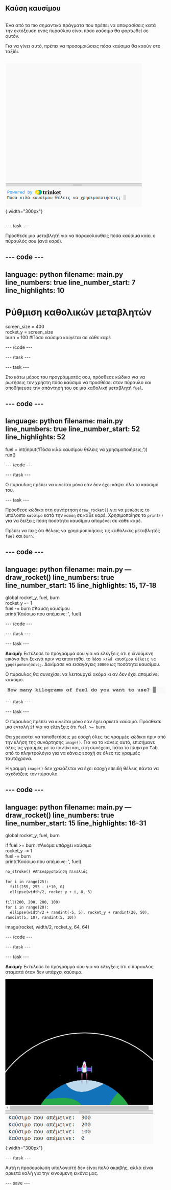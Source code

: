## Καύση καυσίμου

<div style="display: flex; flex-wrap: wrap">
<div style="flex-basis: 200px; flex-grow: 1; margin-right: 15px;">

Ένα από τα πιο σημαντικά πράγματα που πρέπει να αποφασίσεις κατά την εκτόξευση ενός πυραύλου είναι πόσο καύσιμο θα φορτωθεί σε αυτόν. 

Για να γίνει αυτό, πρέπει να προσομοιώσεις πόσα καύσιμα θα καούν στο ταξίδι.
</div>

![Το πρόγραμμα με μια ερώτηση στην περιοχή εξόδου ρωτά πόσο καύσιμο απαιτείται.](images/burn_question_full.png){:width="300px"}

</div>

--- task ---

Πρόσθεσε μια μεταβλητή για να παρακολουθείς πόσα καύσιμα καίει ο πύραυλός σου (ανά καρέ).

--- code ---
---
language: python filename: main.py line_numbers: true line_number_start: 7
line_highlights: 10
---

# Ρύθμιση καθολικών μεταβλητών
screen_size = 400   
rocket_y = screen_size  
burn = 100 #Πόσο καύσιμο καίγεται σε κάθε καρέ

--- /code ---

--- /task ---


--- task ---

Στο κάτω μέρος του προγράμματός σου, πρόσθεσε κώδικα για να ρωτήσεις τον χρήστη πόσο καύσιμο να προσθέσει στον πύραυλο και αποθήκευσε την απάντησή του σε μια καθολική μεταβλητή `fuel`.

--- code ---
---
language: python filename: main.py line_numbers: true line_number_start: 52
line_highlights: 52
---

fuel = int(input('Πόσα κιλά καυσίμου θέλεις να χρησιμοποιήσεις;'))   
run()

--- /code ---

--- /task ---

Ο πύραυλος πρέπει να κινείται μόνο εάν δεν έχει κάψει όλο το καύσιμό του.

--- task ---

Πρόσθεσε κώδικα στη συνάρτηση `draw_rocket()` για να μειώσεις το υπόλοιπο `καύσιμο` κατά την `καύση` σε κάθε καρέ. Χρησιμοποίησε το `print()` για να δείξεις πόση ποσότητα καυσίμου απομένει σε κάθε καρέ.

Πρέπει να πεις ότι θέλεις να χρησιμοποιήσεις τις καθολικές μεταβλητές `fuel` και `burn`.

--- code ---
---
language: python filename: main.py — draw_rocket() line_numbers: true line_number_start: 15
line_highlights: 15, 17-18
---

  global rocket_y, fuel, burn   
rocket_y -= 1   
fuel -= burn #Καύση καυσίμου   
print('Καύσιμο που απέμεινε: ', fuel)

--- /code ---

--- /task ---

--- task ---

**Δοκιμή:** Εκτέλεσε το πρόγραμμά σου για να ελέγξεις ότι η κινούμενη εικόνα δεν ξεκινά πριν να απαντηθεί το `Πόσα κιλά καυσίμου θέλεις να χρησιμοποιήσεις;`. Δοκίμασε να εισαγάγεις `30000` ως ποσότητα καυσίμου.

Ο πύραυλος θα συνεχίσει να λειτουργεί ακόμα κι αν δεν έχει απομείνει καύσιμο.

![Το πρόγραμμα με μια ερώτηση στην περιοχή εξόδου ρωτά πόσο καύσιμο απαιτείται.](images/burn_question.png)

--- /task ---

--- task ---

Ο πύραυλος πρέπει να κινείται μόνο εάν έχει αρκετό καύσιμο. Πρόσθεσε μια εντολή `if` για να ελέγξεις ότι `fuel >= burn`.

Θα χρειαστεί να τοποθετήσεις με εσοχή όλες τις γραμμές κώδικα πριν από την κλήση της συνάρτησης `image()`. Για να το κάνεις αυτό, επισήμανε όλες τις γραμμές με το ποντίκι και, στη συνέχεια, πάτα το πλήκτρο <kbd>Tab</kbd> από το πληκτρολόγιο για να κάνεις εσοχή σε όλες τις γραμμές ταυτόχρονα.

Η γραμμή `image()` δεν χρειάζεται να έχει εσοχή επειδή θέλεις πάντα να σχεδιάζεις τον πύραυλο.

--- code ---
---
language: python filename: main.py — draw_rocket() line_numbers: true line_number_start: 15
line_highlights: 16-31
---

  global rocket_y, fuel, burn

  if fuel >= burn: #Ακόμα υπάρχει καύσιμο   
rocket_y -= 1   
fuel -= burn   
print('Καύσιμο που απέμεινε: ', fuel)   

    no_stroke() #Απενεργοποίηση πινελιάς
    
    for i in range(25):   
      fill(255, 255 - i*10, 0)   
      ellipse(width/2, rocket_y + i, 8, 3)    
    
    fill(200, 200, 200, 100)   
    for i in range(20):   
      ellipse(width/2 + randint(-5, 5), rocket_y + randint(20, 50), randint(5, 10), randint(5, 10))

  image(rocket, width/2, rocket_y, 64, 64)

--- /code ---

--- /task ---

--- task ---

**Δοκιμή:** Εκτέλεσε το πρόγραμμά σου για να ελέγξεις ότι ο πύραυλος σταματά όταν δεν υπάρχει καύσιμο.

![Εικόνα ενός πυραύλου στη μέση της οθόνης με την ένδειξη "Καύσιμο που απέμεινε: 0".](images/burn_empty.png){:width="300px"}

--- /task ---

Αυτή η προσομοίωση υπολογιστή δεν είναι πολύ ακριβής, αλλά είναι αρκετά καλή για την κινούμενη εικόνα μας.

--- save ---

